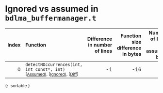 # Ignored vs assumed in `bdlma_buffermanager.t`

<script src="../sorttable.js"></script>

|   Index | Function                                                                                                                    |   Difference in number of lines |   Function size difference in bytes |   Number of lines in assumed build | Number of bytes in assumed build   |   Number of lines in ignored build | Number of bytes in ignored build   |
|--------:|:----------------------------------------------------------------------------------------------------------------------------|--------------------------------:|------------------------------------:|-----------------------------------:|:-----------------------------------|-----------------------------------:|:-----------------------------------|
|       0 | `detectNOccurrences(int, int const*, int)` <sup>\[[Assumed](0.assume.s)\], \[[Ignored](0.none.s)\], \[[Diff](0.diff.html)\] |                              -1 |                                 -16 |                                416 | 4,202,384                          |                                432 | 4,202,384                          |
{: .sortable }
